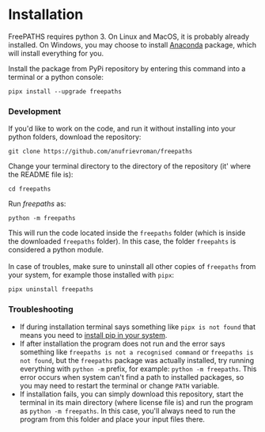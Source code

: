 # Installation

FreePATHS requires python 3. On Linux and MacOS, it is probably already installed. On Windows, you may choose to install [Anaconda](https://www.anaconda.com) package, which will install everything for you.

Install the package from PyPi repository by entering this command into a terminal or a python console:

```
pipx install --upgrade freepaths
```

### Development

If you'd like to work on the code, and run it without installing into your python folders, download the repository:

```
git clone https://github.com/anufrievroman/freepaths
```

Change your terminal directory to the directory of the repository (it' where the README file is):

```
cd freepaths
```

Run _freepaths_ as:

```
python -m freepaths
```

This will run the code located inside the `freepaths` folder (which is inside the downloaded `freepaths` folder). In this case, the folder `freepahts` is considered a python module.\
\
In case of troubles, make sure to uninstall all other copies of `freepaths` from your system, for example those installed with `pipx`:

```
pipx uninstall freepaths
```

### Troubleshooting

* If during installation terminal says something like `pipx is not found` that means you need to [install pip in your system](https://pipx.pypa.io/latest/installation/).
* If after installation the program does not run and the error says something like `freepaths is not a recognised command` or `freepaths is not found`, but the `freepaths` package was actually installed, try running everything with `python -m` prefix, for example: `python -m freepaths`. This error occurs when system can't find a path to installed packages, so you may need to restart the terminal or change `PATH` variable.
* If installation fails, you can simply download this repository, start the terminal in its main directory (where license file is) and run the program as `python -m freepaths`. In this case, you'll always need to run the program from this folder and place your input files there.
